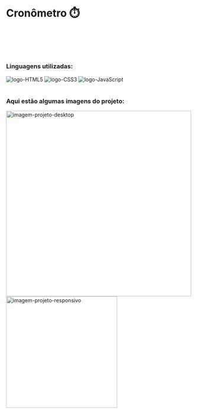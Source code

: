 <h1>Cronômetro ⏱️</h1>
<br>
<h2></h2>
<br>
<h3>Linguagens utilizadas:</h3>
<div>
<img src= "https://img.shields.io/badge/HTML5-E34F26?style=for-the-badge&logo=html5&logoColor=white" alt= "logo-HTML5">
<img src= "https://img.shields.io/badge/CSS3-1572B6?style=for-the-badge&logo=css3&logoColor=white" alt= "logo-CSS3">
<img src= "https://img.shields.io/badge/JavaScript-F7DF1E?style=for-the-badge&logo=javascript&logoColor=black" alt= "logo-JavaScript">
</div> 
<br>
<h3>Aqui estão algumas imagens do projeto:</h3>
<div>
<img src= "" width= "500px"  alt= "imagem-projeto-desktop">
<img src= "" height= "300px" alt= "imagem-projeto-responsivo">
</div>
<br>
<br>
<p></p>
